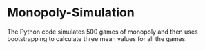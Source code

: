 # Monopoly-Simulation
The Python code simulates 500 games of monopoly and then uses bootstrapping to calculate three mean values for all the games.  
